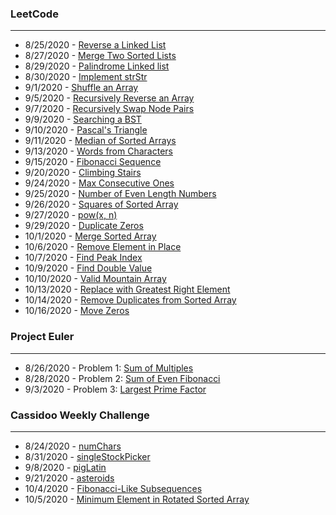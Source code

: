 ### LeetCode
---
* 8/25/2020 - [Reverse a Linked List](https://github.com/brianAda/Daily-Coding-Challenge/blob/master/2020%20Daily%20Challenges/08-25/reverseLinkedList.js)  
* 8/27/2020 - [Merge Two Sorted Lists](https://github.com/brianAda/Daily-Coding-Challenge/blob/master/2020%20Daily%20Challenges/08-27/mergeSortedLists.js)
* 8/29/2020 - [Palindrome Linked list](https://github.com/brianAda/Daily-Coding-Challenge/blob/master/2020%20Daily%20Challenges/08-29/PalindromeLinkedList.js)
* 8/30/2020 - [Implement strStr](https://github.com/brianAda/Daily-Coding-Challenge/blob/master/2020%20Daily%20Challenges/08-30/strStr.js)
* 9/1/2020 - [Shuffle an Array](https://github.com/brianAda/Daily-Coding-Challenge/blob/master/2020%20Daily%20Challenges/09-01/shuffleArray.js)
* 9/5/2020 - [Recursively Reverse an Array](https://github.com/brianAda/Daily-Coding-Challenge/blob/master/2020%20Daily%20Challenges/09-05/reverseArray.js)
* 9/7/2020 - [Recursively Swap Node Pairs](https://github.com/brianAda/Daily-Coding-Challenge/blob/master/2020%20Daily%20Challenges/09-07/swapNodes.js)
* 9/9/2020 - [Searching a BST](https://github.com/brianAda/Daily-Coding-Challenge/blob/master/2020%20Daily%20Challenges/09-09/searchBinarySearchTree.js)
* 9/10/2020 - [Pascal's Triangle](https://github.com/brianAda/Daily-Coding-Challenge/blob/master/2020%20Daily%20Challenges/09-10/pascalsTriangle.js)
* 9/11/2020 - [Median of Sorted Arrays](https://github.com/brianAda/Daily-Coding-Challenge/blob/master/2020%20Daily%20Challenges/09-11/medianOfSortedArrays.js)
* 9/13/2020 - [Words from Characters](https://github.com/brianAda/Daily-Coding-Challenge/blob/master/2020%20Daily%20Challenges/09-13/wordsFromChars.js)
* 9/15/2020 - [Fibonacci Sequence](https://github.com/brianAda/Daily-Coding-Challenge/blob/master/2020%20Daily%20Challenges/09-15/fibNumber.js)
* 9/20/2020 - [Climbing Stairs](https://github.com/brianAda/Daily-Coding-Challenge/blob/master/2020%20Daily%20Challenges/09-20/climbingStairs.js)
* 9/24/2020 - [Max Consecutive Ones](https://github.com/brianAda/Daily-Coding-Challenge/blob/master/2020%20Daily%20Challenges/09-24/maxConsecutiveOnes.js)
* 9/25/2020 - [Number of Even Length Numbers](https://github.com/brianAda/Daily-Coding-Challenge/blob/master/2020%20Daily%20Challenges/09-25/numEvenDigits.js)
* 9/26/2020 - [Squares of Sorted Array](https://github.com/brianAda/Daily-Coding-Challenge/blob/master/2020%20Daily%20Challenges/09-26/squaresOfSortedArray.js)
* 9/27/2020 - [pow(x, n)](https://github.com/brianAda/Daily-Coding-Challenge/blob/master/2020%20Daily%20Challenges/09-27/pow.js)
* 9/29/2020 - [Duplicate Zeros](https://github.com/brianAda/Daily-Coding-Challenge/blob/master/2020%20Daily%20Challenges/09-29/duplicateZeros.js)
* 10/1/2020 - [Merge Sorted Array](https://github.com/brianAda/Daily-Coding-Challenge/blob/master/2020%20Daily%20Challenges/10-01/mergeSortedArray.js)
* 10/6/2020 - [Remove Element in Place](https://github.com/brianAda/Daily-Coding-Challenge/tree/master/2020%20Daily%20Challenges/10-06)
* 10/7/2020 - [Find Peak Index](https://github.com/brianAda/Daily-Coding-Challenge/blob/master/2020%20Daily%20Challenges/10-07/peakIndex.js)
* 10/9/2020 - [Find Double Value](https://github.com/brianAda/Daily-Coding-Challenge/commit/5366d4fea8255204db2560b9cd443c162a6dc10f)
* 10/10/2020 - [Valid Mountain Array](https://github.com/brianAda/Daily-Coding-Challenge/blob/master/2020%20Daily%20Challenges/10-10/validMountain.js)
* 10/13/2020 - [Replace with Greatest Right Element](https://github.com/brianAda/Daily-Coding-Challenge/blob/master/2020%20Daily%20Challenges/10-13/replaceWithGreatestToRight.js)
* 10/14/2020 - [Remove Duplicates from Sorted Array](https://github.com/brianAda/Daily-Coding-Challenge/commit/bf18661521b43ea3bd98272836aeb11296199cff)
* 10/16/2020 - [Move Zeros](https://github.com/brianAda/Daily-Coding-Challenge/tree/master/2020%20Daily%20Challenges/10-16)


### Project Euler
---
* 8/26/2020 - Problem 1: [Sum of Multiples](https://github.com/brianAda/Daily-Coding-Challenge/blob/master/2020%20Daily%20Challenges/08-26/multiples3and5.js)  
* 8/28/2020 - Problem 2: [Sum of Even Fibonacci](https://github.com/brianAda/Daily-Coding-Challenge/blob/master/2020%20Daily%20Challenges/08-28/evenFibonacci.js)
* 9/3/2020 - Problem 3: [Largest Prime Factor](https://github.com/brianAda/Daily-Coding-Challenge/blob/master/2020%20Daily%20Challenges/09-03/largestPrimeFactor.js)

### Cassidoo Weekly Challenge
---

* 8/24/2020 - [numChars](https://github.com/brianAda/Daily-Coding-Challenge/blob/master/2020%20Daily%20Challenges/08-24/numChars.js)
* 8/31/2020 - [singleStockPicker](https://github.com/brianAda/Daily-Coding-Challenge/blob/master/2020%20Daily%20Challenges/08-31/stockPicker.js)
* 9/8/2020 - [pigLatin](https://github.com/brianAda/Daily-Coding-Challenge/blob/master/2020%20Daily%20Challenges/09-08/pigLatin.js)
* 9/21/2020 - [asteroids](https://github.com/brianAda/Daily-Coding-Challenge/blob/master/2020%20Daily%20Challenges/09-21/asteroids.js)
* 10/4/2020 - [Fibonacci-Like Subsequences](https://github.com/brianAda/Daily-Coding-Challenge/blob/master/2020%20Daily%20Challenges/10-04/fibLikeSubstring.js)
* 10/5/2020 - [Minimum Element in Rotated Sorted Array](https://github.com/brianAda/Daily-Coding-Challenge/tree/master/2020%20Daily%20Challenges/10-05)
